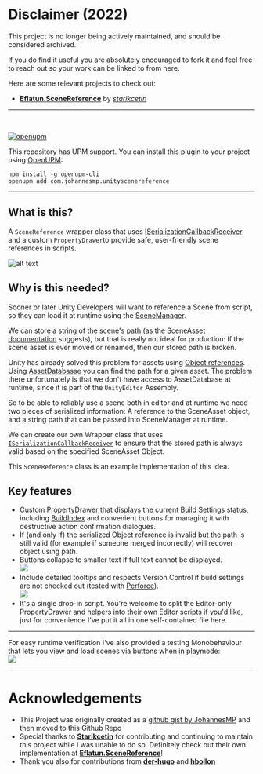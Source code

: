 Disclaimer (2022)
===

This project is no longer being actively maintained, and should be considered archived.

If you do find it useful you are absolutely encouraged to fork it and feel free to reach out so your work can be linked to from here.

Here are some relevant projects to check out:
- **[Eflatun.SceneReference](https://github.com/starikcetin/Eflatun.SceneReference)** by *[starikcetin](https://github.com/starikcetin)*


---

<br />


[![openupm](https://img.shields.io/npm/v/com.johannesmp.unityscenereference?label=openupm&registry_uri=https://package.openupm.com)](https://openupm.com/packages/com.johannesmp.unityscenereference/)

This repository has UPM support. You can install this plugin to your project using [OpenUPM](https://openupm.com/packages/com.johannesmp.unityscenereference/):
```
npm install -g openupm-cli
openupm add com.johannesmp.unityscenereference
```

---

What is this?
---

A `SceneReference` wrapper class that uses [ISerializationCallbackReceiver](https://docs.unity3d.com/ScriptReference/ISerializationCallbackReceiver.html) and a custom `PropertyDrawer`to provide safe, user-friendly scene references in scripts.

![alt text][1]

Why is this needed?
---

Sooner or later Unity Developers will want to reference a Scene from script, so they can load it at runtime using the [SceneManager](https://docs.unity3d.com/ScriptReference/SceneManagement.SceneManager.html).

We can store a string of the scene's path (as the [SceneAsset documentation](https://docs.unity3d.com/ScriptReference/SceneAsset.html) suggests), but that is really not ideal for production: If the scene asset is ever moved or renamed, then our stored path is broken. 

Unity has already solved this problem for assets using [Object references][2]. Using [AssetDatabasse](https://docs.unity3d.com/ScriptReference/AssetDatabase.html) you can find the path for a given asset. The problem there unfortunately is that we don't have access to AssetDatabase at runtime, since it is part of the `UnityEditor` Assembly.

So to be able to reliably use a scene both in editor and at runtime we need two pieces of serialized information: A reference to the SceneAsset object, and a string path that can be passed into SceneManager at runtime.

We can create our own Wrapper class that uses [`ISerializationCallbackReceiver`](https://docs.unity3d.com/ScriptReference/ISerializationCallbackReceiver.html) to ensure that the stored path is always valid based on the specified SceneAsset Object.

This `SceneReference` class is an example implementation of this idea.

Key features
---

- Custom PropertyDrawer that displays the current Build Settings status, including [BuildIndex](https://docs.unity3d.com/ScriptReference/SceneManagement.Scene-buildIndex.html) and convenient buttons for managing it with destructive action confirmation dialogues.
- If (and only if) the serialized Object reference is invalid but the path is still valid (for example if someone merged incorrectly) will recover object using path.
- Buttons collapse to smaller text if full text cannot be displayed.<br>![][3]
- Include detailed tooltips and respects Version Control if build settings are not checked out (tested with [Perforce](https://docs.unity3d.com/Manual/perForceIntegration.html)).<br>![][4]
- It's a single drop-in script. You're welcome to split the Editor-only PropertyDrawer and helpers into their own Editor scripts if you'd like, just for convenience I've put it all in one self-contained file here.

---

For easy runtime verification I've also provided a testing Monobehaviour that lets you view and load scenes via buttons when in playmode:<br/>![][5]

  [1]: https://i.imgur.com/DSYi0kd.png
  [2]: https://unity3d.com/learn/tutorials/topics/best-practices/assets-objects-and-serialization
  [3]: https://i.imgur.com/BQLHrUt.png
  [4]: https://i.imgur.com/Mu4ISTp.png
  [5]: https://i.imgur.com/q2FQSES.png


---

Acknowledgements
===

- This Project was originally created as a [github gist by JohannesMP](https://gist.github.com/JohannesMP/ec7d3f0bcf167dab3d0d3bb480e0e07b) and then moved to this Github Repo
- Special thanks to **[Starikcetin](https://github.com/starikcetin)** for contributing and continuing to maintain this project while I was unable to do so. Definitely check out their own implementation at **[Eflatun.SceneReference](https://github.com/starikcetin/Eflatun.SceneReference)**!
- Thank you also for contributions from **[der-hugo](https://github.com/der-hugo)** and **[hbollon](https://github.com/hbollon)**
